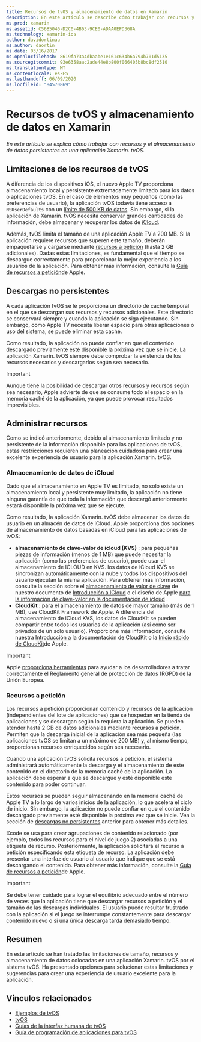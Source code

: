 ```yaml
---
title: Recursos de tvOS y almacenamiento de datos en Xamarin
description: En este artículo se describe cómo trabajar con recursos y el almacenamiento de datos persistentes en una aplicación de tvOS compilada con Xamarin. Describe el almacenamiento de datos de iCloud y los recursos a petición.
ms.prod: xamarin
ms.assetid: C56B5046-D2C0-4B63-9CE0-ADAA0EFD368A
ms.technology: xamarin-ios
author: davidortinau
ms.author: daortin
ms.date: 03/16/2017
ms.openlocfilehash: 8619fa73a4dbaabe1e161c634b6a794b701d5135
ms.sourcegitcommit: 93e6358aac2ade44e8b800f066405b8bc8df2510
ms.translationtype: MT
ms.contentlocale: es-ES
ms.lasthandoff: 06/09/2020
ms.locfileid: "84570869"
---
```

# <a name="tvos-resources-and-data-storage-in-xamarin"></a>Recursos de tvOS y almacenamiento de datos en Xamarin

_En este artículo se explica cómo trabajar con recursos y el almacenamiento de datos persistentes en una aplicación Xamarin. tvOS._

<a name="tvOS-Resource-Limitations"></a>

## <a name="tvos-resource-limitations"></a>Limitaciones de los recursos de tvOS

A diferencia de los dispositivos iOS, el nuevo Apple TV proporciona almacenamiento local y persistente extremadamente limitado para los datos o aplicaciones tvOS. En el caso de elementos muy pequeños (como las preferencias de usuario), la aplicación tvOS todavía tiene acceso a `NSUserDefaults` con un [límite de 500 KB de datos](https://forums.developer.apple.com/message/50696#50696). Sin embargo, si la aplicación de Xamarin. tvOS necesita conservar grandes cantidades de información, debe almacenar y recuperar los datos de [iCloud](#iCloud-Data-Storage).

Además, tvOS limita el tamaño de una aplicación Apple TV a 200 MB. Si la aplicación requiere recursos que superen este tamaño, deberán empaquetarse y cargarse mediante [recursos a petición](#On-Demand-Resources) (hasta 2 GB adicionales). Dadas estas limitaciones, es fundamental que el tiempo se descargue correctamente para proporcionar la mejor experiencia a los usuarios de la aplicación. Para obtener más información, consulte la [Guía de recursos a petición](https://developer.apple.com/library/prerelease/tvos/documentation/FileManagement/Conceptual/On_Demand_Resources_Guide/index.html#//apple_ref/doc/uid/TP40015083)de Apple.

<a name="Non-Persistent-Downloads"></a>

## <a name="non-persistent-downloads"></a>Descargas no persistentes

A cada aplicación tvOS se le proporciona un directorio de caché temporal en el que se descargan sus recursos y recursos adicionales. Este directorio se conservará siempre y cuando la aplicación se siga ejecutando. Sin embargo, como Apple TV necesita liberar espacio para otras aplicaciones o uso del sistema, se puede eliminar esta caché.

Como resultado, la aplicación no puede confiar en que el contenido descargado previamente esté disponible la próxima vez que se inicie. La aplicación Xamarin. tvOS siempre debe comprobar la existencia de los recursos necesarios y descargarlos según sea necesario.

> [!IMPORTANT]
> Aunque tiene la posibilidad de descargar otros recursos y recursos según sea necesario, Apple advierte de que se consume todo el espacio en la memoria caché de la aplicación, ya que puede provocar resultados imprevisibles.

<a name="Managing-Resources"></a>

## <a name="managing-resources"></a>Administrar recursos

Como se indicó anteriormente, debido al almacenamiento limitado y no persistente de la información disponible para las aplicaciones de tvOS, estas restricciones requieren una planeación cuidadosa para crear una excelente experiencia de usuario para la aplicación Xamarin. tvOS.

<a name="iCloud-Data-Storage"></a>

### <a name="icloud-data-storage"></a>Almacenamiento de datos de iCloud

Dado que el almacenamiento en Apple TV es limitado, no solo existe un almacenamiento local y persistente muy limitado, la aplicación no tiene ninguna garantía de que toda la información que descargó anteriormente estará disponible la próxima vez que se ejecute.

Como resultado, la aplicación Xamarin. tvOS debe almacenar los datos de usuario en un almacén de datos de iCloud. Apple proporciona dos opciones de almacenamiento de datos basadas en iCloud para las aplicaciones de tvOS:

- **almacenamiento de clave-valor de icloud (KVS)** : para pequeñas piezas de información (menos de 1 MB) que puede necesitar la aplicación (como las preferencias de usuario), puede usar el almacenamiento de ICLOUD en KVS. los datos de iCloud KVS se sincronizan automáticamente con la nube y todos los dispositivos del usuario ejecutan la misma aplicación. Para obtener más información, consulte la sección sobre el [almacenamiento de valor de clave](~/ios/data-cloud/introduction-to-icloud.md) de nuestro documento de [Introducción a ICloud](~/ios/data-cloud/introduction-to-icloud.md) o el diseño de Apple [para la información de clave-valor en la documentación de icloud](https://developer.apple.com/library/prerelease/tvos/documentation/General/Conceptual/iCloudDesignGuide/Chapters/DesigningForKey-ValueDataIniCloud.html#//apple_ref/doc/uid/TP40012094-CH7) .
- **CloudKit** : para el almacenamiento de datos de mayor tamaño (más de 1 MB), use CloudKit Framework de Apple. A diferencia del almacenamiento de iCloud KVS, los datos de CloudKit se pueden compartir entre todos los usuarios de la aplicación (así como ser privados de un solo usuario). Proporcione más información, consulte nuestra [Introducción a](~/ios/data-cloud/intro-to-cloudkit.md) la documentación de CloudKit o la [Inicio rápido de CloudKit](https://developer.apple.com/library/prerelease/tvos/documentation/DataManagement/Conceptual/CloudKitQuickStart/Introduction/Introduction.html#//apple_ref/doc/uid/TP40014987)de Apple.

> [!IMPORTANT]
> Apple [proporciona herramientas](https://developer.apple.com/support/allowing-users-to-manage-data/) para ayudar a los desarrolladores a tratar correctamente el Reglamento general de protección de datos (RGPD) de la Unión Europea.

<a name="On-Demand-Resources"></a>

### <a name="on-demand-resources"></a>Recursos a petición

Los recursos a petición proporcionan contenido y recursos de la aplicación (independientes del lote de aplicaciones) que se hospedan en la tienda de aplicaciones y se descargan según lo requiera la aplicación. Se pueden atender hasta 2 GB de datos adicionales mediante recursos a petición. Permiten que la descarga inicial de la aplicación sea más pequeña (las aplicaciones tvOS se limitan a un máximo de 200 MB) y, al mismo tiempo, proporcionan recursos enriquecidos según sea necesario.

Cuando una aplicación tvOS solicita recursos a petición, el sistema administrará automáticamente la descarga y el almacenamiento de este contenido en el directorio de la memoria caché de la aplicación. La aplicación debe esperar a que se descargue y esté disponible este contenido para poder continuar.

Estos recursos se pueden seguir almacenando en la memoria caché de Apple TV a lo largo de varios inicios de la aplicación, lo que acelera el ciclo de inicio. Sin embargo, la aplicación no puede confiar en que el contenido descargado previamente esté disponible la próxima vez que se inicie. Vea la sección de [descargas no persistentes](#Non-Persistent-Downloads) anterior para obtener más detalles.

Xcode se usa para crear agrupaciones de contenido relacionado (por ejemplo, todos los recursos para el nivel de juego 2) asociadas a una etiqueta de recurso. Posteriormente, la aplicación solicitará el recurso a petición especificando esta etiqueta de recurso. La aplicación debe presentar una interfaz de usuario al usuario que indique que se está descargando el contenido. Para obtener más información, consulte la [Guía de recursos a petición](https://developer.apple.com/library/prerelease/tvos/documentation/FileManagement/Conceptual/On_Demand_Resources_Guide/index.html#//apple_ref/doc/uid/TP40015083)de Apple.

> [!IMPORTANT]
> Se debe tener cuidado para lograr el equilibrio adecuado entre el número de veces que la aplicación tiene que descargar recursos a petición y el tamaño de las descargas individuales. El usuario puede resultar frustrado con la aplicación si el juego se interrumpe constantemente para descargar contenido nuevo o si una única descarga tarda demasiado tiempo.

<a name="Summary"></a>

## <a name="summary"></a>Resumen

En este artículo se han tratado las limitaciones de tamaño, recursos y almacenamiento de datos colocadas en una aplicación Xamarin. tvOS por el sistema tvOS. Ha presentado opciones para solucionar estas limitaciones y sugerencias para crear una experiencia de usuario excelente para la aplicación.

## <a name="related-links"></a>Vínculos relacionados

- [Ejemplos de tvOS](https://docs.microsoft.com/samples/browse/?products=xamarin&term=Xamarin.iOS+tvOS)
- [tvOS](https://developer.apple.com/tvos/)
- [Guías de la interfaz humana de tvOS](https://developer.apple.com/tvos/human-interface-guidelines/)
- [Guía de programación de aplicaciones para tvOS](https://developer.apple.com/library/prerelease/tvos/documentation/General/Conceptual/AppleTV_PG/)

